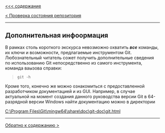 [<<< cодержание](../readme.md)

[< Проверка состояния репозитория](./log.md)

---

## Дополнительная инфоормация

В рамках столь короткого экскурса невозможно охватить ***все*** команды, их ключи и возможности, предлагаемые инструментом Git.
Любознательный читатель сожет получить дополнительные сведения по использованию Git непосредственно из самого инструмента, команда ваызова справки:
> ```bash=
> git -h
> ```

Кроме того, конечно же можно ознакомиться с предоставленной разработчиком документацией и из GUI. Например, в случае актуальной на момент создания данного руководства версии Git в 64-разрядной версии Windows найти документацию можно в директории

<a href="file:///C:/Program%20Files/Git/mingw64/share/doc/git-doc/git.html" target="_blank">C:\Program Files\Git\mingw64\share\doc\git-doc\git.html</a>

---

[Обратно к содержанию >](../readme.md)